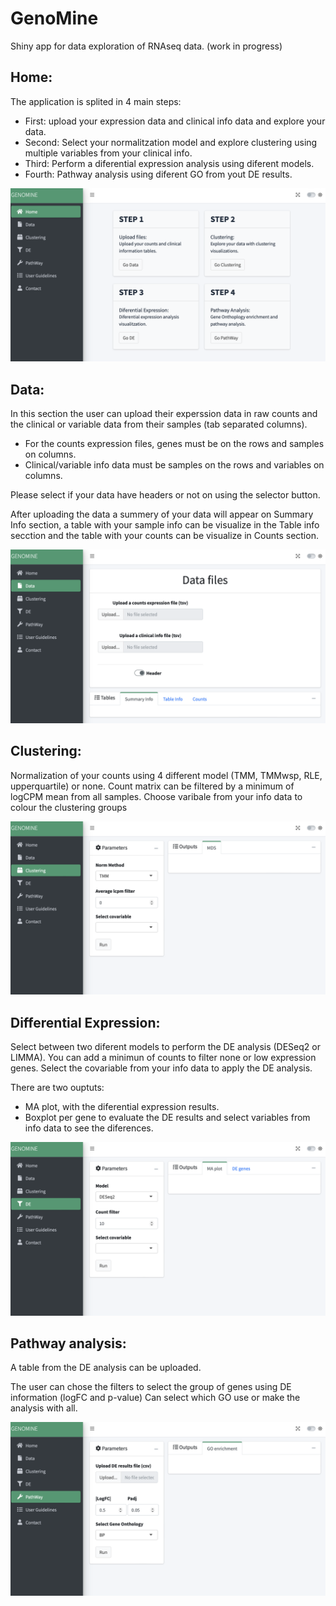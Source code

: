 # GenoMine
Shiny app for data exploration of RNAseq data. (work in progress)

## Home:

The application is splited in 4 main steps:

* First: upload your expression data and clinical info data and explore your data.
* Second: Select your normalitzation model and explore clustering using multiple variables from your clinical info.
* Third: Perform a diferential expression analysis using diferent models.
* Fourth: Pathway analysis using diferent GO from yout DE results.

![My Image](images/menu.png)

## Data:

In this section the user can upload their experssion data in raw counts and the clinical or variable data from their samples (tab separated columns).

* For the counts expression files, genes must be on the rows and samples on columns.
* Clinical/variable info data must be samples on the rows and variables on columns.

Please select if your data have headers or not on using the selector button.

After uploading the data a summery of your data will appear on Summary Info section, a table with your sample info can be visualize in the Table info secction and the table with your counts can be visualize in Counts section.

![My Image](images/data.png)

## Clustering:

Normalization of your counts using 4 different model (TMM, TMMwsp, RLE, upperquartile) or none.
Count matrix can be filtered by a minimum of logCPM mean from all samples.
Choose varibale from your info data to colour the clustering groups

![My Image](images/clustering.png)

## Differential Expression:

Select between two diferent models to perform the DE analysis (DESeq2 or LIMMA).
You can add a minimun of counts to filter none or low expression genes.
Select the covariable from your info data to apply the DE analysis.

There are two ouptuts:

* MA plot, with the diferential expression results.
* Boxplot per gene to evaluate the DE results and select variables from info data to see the diferences.

![My Image](images/DE.png)

## Pathway analysis:

A table from the DE analysis can be uploaded.

The user can chose the filters to select the group of genes using DE information (logFC and p-value)
Can select which GO use or make the analysis with all.

![My Image](images/pathway.png)
